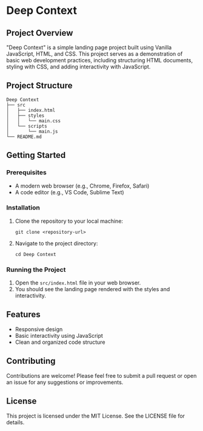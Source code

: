 # Deep Context

## Project Overview
"Deep Context" is a simple landing page project built using Vanilla JavaScript, HTML, and CSS. This project serves as a demonstration of basic web development practices, including structuring HTML documents, styling with CSS, and adding interactivity with JavaScript.

## Project Structure
```
Deep Context
├── src
│   ├── index.html
│   ├── styles
│   │   └── main.css
│   └── scripts
│       └── main.js
└── README.md
```

## Getting Started

### Prerequisites
- A modern web browser (e.g., Chrome, Firefox, Safari)
- A code editor (e.g., VS Code, Sublime Text)

### Installation
1. Clone the repository to your local machine:
   ```
   git clone <repository-url>
   ```
2. Navigate to the project directory:
   ```
   cd Deep Context
   ```

### Running the Project
1. Open the `src/index.html` file in your web browser.
2. You should see the landing page rendered with the styles and interactivity.

## Features
- Responsive design
- Basic interactivity using JavaScript
- Clean and organized code structure

## Contributing
Contributions are welcome! Please feel free to submit a pull request or open an issue for any suggestions or improvements.

## License
This project is licensed under the MIT License. See the LICENSE file for details.